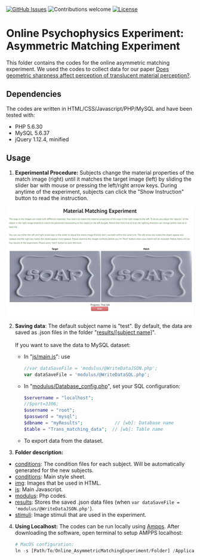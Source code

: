 
[![GitHub Issues](https://img.shields.io/github/issues/anfederico/Clairvoyant.svg)](https://github.com/BumbleBee0819/Online_AsymmetricMatchingExperiment/issues)
![Contributions welcome](https://img.shields.io/badge/contributions-welcome-orange.svg)
[![License](https://img.shields.io/badge/license-MIT-blue.svg)](https://opensource.org/licenses/MIT)

# Online Psychophysics Experiment: Asymmetric Matching Experiment
This folder contains the codes for the online asymmetric matching experiment. We used the codes to collect data for our paper [Does geometric sharpness affect perception of translucent material perception?](https://scholar.google.com/scholar?cluster=14656285582704001098&hl=en&oi=scholarr).

## Dependencies
The codes are written in HTML/CSS/Javascript/PHP/MySQL and have been tested with:
* PHP 5.6.30 
* MySQL 5.6.37
* jQuery 1.12.4, minified


## Usage
1. **Experimental Procedure:** Subjects change the material properties of the match image (right) until it matches the target image (left) by sliding the slider bar with mouse or pressing the left/right arrow keys. During anytime of the experiment, subjects can click the "Show Instruction" button to read the instruction. 

<div class="image12">
<!--     <p align="center"> Experimental Interface </strong></p> -->
    <p align="center"><img src="img/demo.gif"></p>
</div>

2. **Saving data**: The default subject name is "test". By default, the data are saved as .json files in the folder "[results/[subject name]](results/test)". <br/><br/>If you want to save the data to MySQL dataset:
   - In "[js/main.js](js/main.js)": use 

      ```javascript 
      //var dataSaveFile = 'modulus/@WriteDataJSON.php'; 
      var dataSaveFile = 'modulus/@WriteDataSQL.php'; 
      ```
   - In "[modulus/Database_config.php](modulus/@Database_config.php)", set your SQL configuration:
   
      ```php 
      $servername = "localhost";
      //$port=3306;
      $username = "root";
      $password = "mysql";
      $dbname = "myResults";            // [wb]: Database name
      $table = "Trans_matching_data";  // [wb]: Table name
      ```
   -  To export data from the dataset.

3. **Folder description:**
* [conditions](conditions/): The condition files for each subject. Will be automatically generated for the new subjects.
* [conditions](css/): Main style sheet.
* [img](img/): Images that be used in HTML.
* [js](js/): Main Javascript.
* [modulus](modulus/): Php codes.
* [results](results/): Stores the saved .json data files (when `var dataSaveFile = 'modulus/@WriteDataJSON.php'`).
* [stimuli](stimuli/): Image stimuli that are used in the experiment.


4. **Using Localhost:** The codes can be run locally using [Ampps](https://www.ampps.com/downloads). After downloading the software, open terminal to setup AMPPS localhost:
      ```python
      # MacOS configuration:
      ln -s [Path/To/Online_AsymmetricMatchingExperiment/Folder] /Applications/AMPPS/www
      ```
